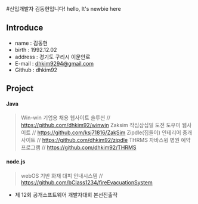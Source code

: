 #신입개발자 김동현입니다! 
hello, It's newbie here

## Introduce
* name : 김동현
* birth : 1992.12.02
* address : 경기도 구리시 이문안로
* E-mail : dhkim9294@gmail.com
* Github : dhkim92

## Project

#### Java
> Win-win 기업용 채용 웹사이트 솔루션 // https://github.com/dhkim92/winwin
> Zaksim 작심삼십일 도전 도우미 웹사이트 // https://github.com/ksj71816/ZakSim
> Zipdle(집들이) 인테리어 중개사이트 // https://github.com/dhkim92/zipdle
> THRMS 자바스윙 병원 예약프로그램 // https://github.com/dhkim92/THRMS

#### node.js
> webOS 기반 화재 대피 안내시스템 // https://github.com/bClass1234/fireEvacuationSystem
  * 제 12회 공개소프트웨어 개발자대회 본선진출작
